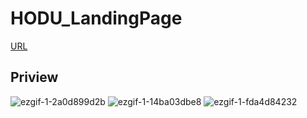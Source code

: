 # HODU_LandingPage

[URL](https://d-sup.github.io/HODU_LandingPage/)

## Priview

![ezgif-1-2a0d899d2b](https://user-images.githubusercontent.com/96939334/233007967-46a65dd8-4b64-46de-bf1f-27e66c0cbf3b.gif)
![ezgif-1-14ba03dbe8](https://user-images.githubusercontent.com/96939334/233008377-c758feef-42bf-4bfe-9730-801e544565b2.gif)
![ezgif-1-fda4d84232](https://user-images.githubusercontent.com/96939334/233008642-ae096e41-0268-41ce-8c10-0aa0bbb92463.gif)
